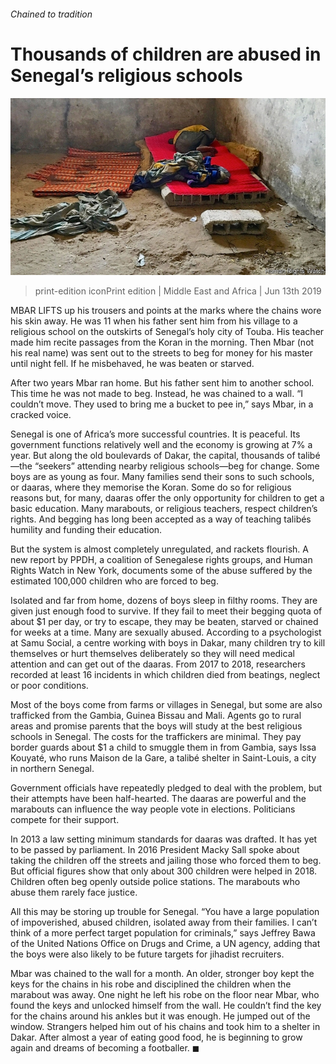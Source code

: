 ###### Chained to tradition

# Thousands of children are abused in Senegal’s religious schools 

![image](images/20190615_map004.jpg) 

> print-edition iconPrint edition | Middle East and Africa | Jun 13th 2019 

MBAR LIFTS up his trousers and points at the marks where the chains wore his skin away. He was 11 when his father sent him from his village to a religious school on the outskirts of Senegal’s holy city of Touba. His teacher made him recite passages from the Koran in the morning. Then Mbar (not his real name) was sent out to the streets to beg for money for his master until night fell. If he misbehaved, he was beaten or starved. 

After two years Mbar ran home. But his father sent him to another school. This time he was not made to beg. Instead, he was chained to a wall. “I couldn’t move. They used to bring me a bucket to pee in,” says Mbar, in a cracked voice. 

Senegal is one of Africa’s more successful countries. It is peaceful. Its government functions relatively well and the economy is growing at 7% a year. But along the old boulevards of Dakar, the capital, thousands of talibé—the “seekers” attending nearby religious schools—beg for change. Some boys are as young as four. Many families send their sons to such schools, or daaras, where they memorise the Koran. Some do so for religious reasons but, for many, daaras offer the only opportunity for children to get a basic education. Many marabouts, or religious teachers, respect children’s rights. And begging has long been accepted as a way of teaching talibés humility and funding their education. 

But the system is almost completely unregulated, and rackets flourish. A new report by PPDH, a coalition of Senegalese rights groups, and Human Rights Watch in New York, documents some of the abuse suffered by the estimated 100,000 children who are forced to beg. 

Isolated and far from home, dozens of boys sleep in filthy rooms. They are given just enough food to survive. If they fail to meet their begging quota of about $1 per day, or try to escape, they may be beaten, starved or chained for weeks at a time. Many are sexually abused. According to a psychologist at Samu Social, a centre working with boys in Dakar, many children try to kill themselves or hurt themselves deliberately so they will need medical attention and can get out of the daaras. From 2017 to 2018, researchers recorded at least 16 incidents in which children died from beatings, neglect or poor conditions. 

Most of the boys come from farms or villages in Senegal, but some are also trafficked from the Gambia, Guinea Bissau and Mali. Agents go to rural areas and promise parents that the boys will study at the best religious schools in Senegal. The costs for the traffickers are minimal. They pay border guards about $1 a child to smuggle them in from Gambia, says Issa Kouyaté, who runs Maison de la Gare, a talibé shelter in Saint-Louis, a city in northern Senegal. 

Government officials have repeatedly pledged to deal with the problem, but their attempts have been half-hearted. The daaras are powerful and the marabouts can influence the way people vote in elections. Politicians compete for their support. 

In 2013 a law setting minimum standards for daaras was drafted. It has yet to be passed by parliament. In 2016 President Macky Sall spoke about taking the children off the streets and jailing those who forced them to beg. But official figures show that only about 300 children were helped in 2018. Children often beg openly outside police stations. The marabouts who abuse them rarely face justice. 

All this may be storing up trouble for Senegal. “You have a large population of impoverished, abused children, isolated away from their families. I can’t think of a more perfect target population for criminals,” says Jeffrey Bawa of the United Nations Office on Drugs and Crime, a UN agency, adding that the boys were also likely to be future targets for jihadist recruiters. 

Mbar was chained to the wall for a month. An older, stronger boy kept the keys for the chains in his robe and disciplined the children when the marabout was away. One night he left his robe on the floor near Mbar, who found the keys and unlocked himself from the wall. He couldn’t find the key for the chains around his ankles but it was enough. He jumped out of the window. Strangers helped him out of his chains and took him to a shelter in Dakar. After almost a year of eating good food, he is beginning to grow again and dreams of becoming a footballer. ◼ 

